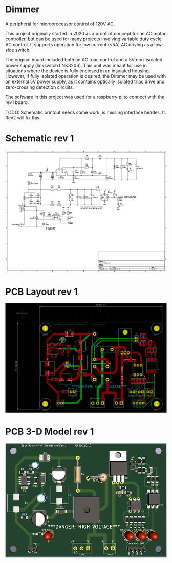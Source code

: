 # Dimmer
A peripheral for microprocessor control of 120V AC.

This project originally started in 2020 as a proof of concept for an AC motor controller, but can be used for many projects involving variable duty cycle AC control. It supports operation for low current (<5A) AC driving as a low-side switch. 

The original board included both an AC triac control and a 5V non-isolated power supply (linkswitch LNK3206). This unit was meant for use in situations where the device is fully enclosed in an insulated housing. However, if fully isolated operation is desired, the Dimmer may be used with an external 5V power supply, as it contains optically isolated triac drive and zero-crossing detection circuits.

The software in this project was used for a raspberry pi to connect with the rev1 board. 

TODO: Schematic printout needs some work, is missing interface header J1. Rev2 will fix this.

# Schematic rev 1
![SCH](https://github.com/drkntz/Dimmer/blob/master/Docs/Dimmer-SCH-V01.png)

# PCB Layout rev 1
![LAY](https://github.com/drkntz/Dimmer/blob/master/Docs/Dimmer-LAY-V01.png)

# PCB 3-D Model rev 1
![3D](https://github.com/drkntz/Dimmer/blob/master/Docs/Dimmer-3D-V01.png)
